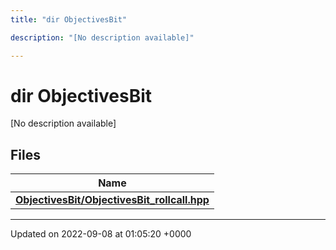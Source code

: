 ```yaml
---
title: "dir ObjectivesBit"

description: "[No description available]"

---
```


# dir ObjectivesBit

[No description available]

## Files

| Name           |
| -------------- |
| **[ObjectivesBit/ObjectivesBit_rollcall.hpp](/documentation/code/files/objectivesbit__rollcall_8hpp/)**  |






-------------------------------

Updated on 2022-09-08 at 01:05:20 +0000
